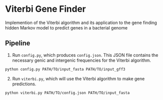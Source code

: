 # Viterbi Gene Finder
Implemention of the Viterbi algorithm and its application to the gene finding hidden Markov model to predict genes in a bacterial genome

## Pipeline
1. Run `config.py`, which produces `config.json`. This JSON file contains the necessary genic and intergenic frequencies for the Viterbi algorithm.
```bash
python config.py PATH/TO/input_fasta PATH/TO/input_gff3
```
2. Run `viterbi.py`, which will use the Viterbi algorithm to make gene predictions.
```bash
python viterbi.py PATH/TO/config.json PATH/TO/input_fasta
```
